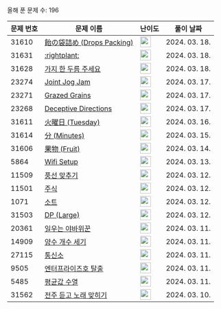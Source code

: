 올해 푼 문제 수: 196

| 문제 번호 | 문제 이름 | 난이도 | 풀이 날짜 |
| --- | --- | --- | --- |
| 31610 | [飴の袋詰め (Drops Packing)](https://www.acmicpc.net/problem/31610) | <img height="25px" width="25px=" src="https://static.solved.ac/tier_small/1.svg"/> | 2024. 03. 18.  |
| 31631 | [:rightplant:](https://www.acmicpc.net/problem/31631) | <img height="25px" width="25px=" src="https://static.solved.ac/tier_small/11.svg"/> | 2024. 03. 18.  |
| 31628 | [가지 한 두름 주세요](https://www.acmicpc.net/problem/31628) | <img height="25px" width="25px=" src="https://static.solved.ac/tier_small/3.svg"/> | 2024. 03. 18.  |
| 23274 | [Joint Jog Jam](https://www.acmicpc.net/problem/23274) | <img height="25px" width="25px=" src="https://static.solved.ac/tier_small/5.svg"/> | 2024. 03. 17.  |
| 23271 | [Grazed Grains](https://www.acmicpc.net/problem/23271) | <img height="25px" width="25px=" src="https://static.solved.ac/tier_small/12.svg"/> | 2024. 03. 17.  |
| 23268 | [Deceptive Directions](https://www.acmicpc.net/problem/23268) | <img height="25px" width="25px=" src="https://static.solved.ac/tier_small/14.svg"/> | 2024. 03. 17.  |
| 31611 | [火曜日 (Tuesday)](https://www.acmicpc.net/problem/31611) | <img height="25px" width="25px=" src="https://static.solved.ac/tier_small/1.svg"/> | 2024. 03. 16.  |
| 31614 | [分 (Minutes)](https://www.acmicpc.net/problem/31614) | <img height="25px" width="25px=" src="https://static.solved.ac/tier_small/1.svg"/> | 2024. 03. 15.  |
| 31606 | [果物 (Fruit)](https://www.acmicpc.net/problem/31606) | <img height="25px" width="25px=" src="https://static.solved.ac/tier_small/1.svg"/> | 2024. 03. 14.  |
| 5864 | [Wifi Setup](https://www.acmicpc.net/problem/5864) | <img height="25px" width="25px=" src="https://static.solved.ac/tier_small/12.svg"/> | 2024. 03. 13.  |
| 11509 | [풍선 맞추기](https://www.acmicpc.net/problem/11509) | <img height="25px" width="25px=" src="https://static.solved.ac/tier_small/11.svg"/> | 2024. 03. 12.  |
| 11501 | [주식](https://www.acmicpc.net/problem/11501) | <img height="25px" width="25px=" src="https://static.solved.ac/tier_small/9.svg"/> | 2024. 03. 12.  |
| 1071 | [소트](https://www.acmicpc.net/problem/1071) | <img height="25px" width="25px=" src="https://static.solved.ac/tier_small/16.svg"/> | 2024. 03. 12.  |
| 31503 | [DP (Large)](https://www.acmicpc.net/problem/31503) | <img height="25px" width="25px=" src="https://static.solved.ac/tier_small/16.svg"/> | 2024. 03. 12.  |
| 20361 | [일우는 야바위꾼](https://www.acmicpc.net/problem/20361) | <img height="25px" width="25px=" src="https://static.solved.ac/tier_small/3.svg"/> | 2024. 03. 11.  |
| 14909 | [양수 개수 세기](https://www.acmicpc.net/problem/14909) | <img height="25px" width="25px=" src="https://static.solved.ac/tier_small/3.svg"/> | 2024. 03. 11.  |
| 27115 | [통신소](https://www.acmicpc.net/problem/27115) | <img height="25px" width="25px=" src="https://static.solved.ac/tier_small/15.svg"/> | 2024. 03. 11.  |
| 9505 | [엔터프라이즈호 탈출](https://www.acmicpc.net/problem/9505) | <img height="25px" width="25px=" src="https://static.solved.ac/tier_small/12.svg"/> | 2024. 03. 11.  |
| 5485 | [평균값 수열](https://www.acmicpc.net/problem/5485) | <img height="25px" width="25px=" src="https://static.solved.ac/tier_small/14.svg"/> | 2024. 03. 11.  |
| 31562 | [전주 듣고 노래 맞히기](https://www.acmicpc.net/problem/31562) | <img height="25px" width="25px=" src="https://static.solved.ac/tier_small/5.svg"/> | 2024. 03. 10.  |
